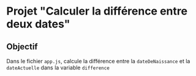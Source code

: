 # Projet "Calculer la différence entre deux dates"

## Objectif
Dans le fichier `app.js`, calcule la différence entre la `dateDeNaissance` et la `dateActuelle` dans la variable `difference`